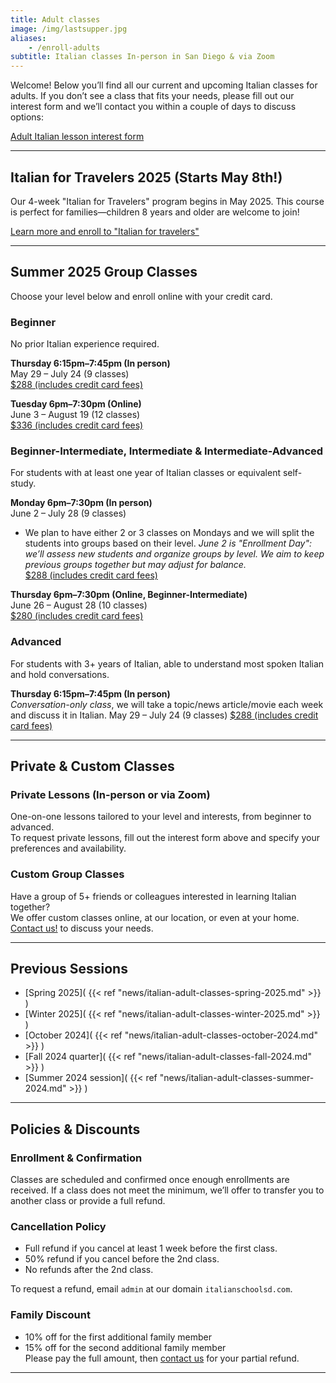 ```yaml
---
title: Adult classes
image: /img/lastsupper.jpg
aliases:
    - /enroll-adults
subtitle: Italian classes In-person in San Diego & via Zoom
---
```


Welcome! Below you’ll find all our current and upcoming Italian classes for adults. If you don’t see a class that fits your needs, please fill out our interest form and we’ll contact you within a couple of days to discuss options:

<div class="tc">
<a href="https://forms.gle/LHR7Htpeb3mQzV838" class="btn raise">Adult Italian lesson interest form</a>
</div>

---

## Italian for Travelers 2025 (Starts May 8th!)

Our 4-week "Italian for Travelers" program begins in May 2025. This course is perfect for families—children 8 years and older are welcome to join!

<div class="tc">
<a href="/travelers" class="btn raise">Learn more and enroll to "Italian for travelers"</a>
</div>

---

## Summer 2025 Group Classes

Choose your level below and enroll online with your credit card.

### Beginner

No prior Italian experience required.

**Thursday 6:15pm–7:45pm (In person)**  
May 29 – July 24 (9 classes)  
[$288 (includes credit card fees)](https://link.waveapps.com/3un73j-6b2the)

**Tuesday 6pm–7:30pm (Online)**  
June 3 – August 19 (12 classes)  
[$336 (includes credit card fees)](https://link.waveapps.com/rejt7q-hshycx)

### Beginner-Intermediate, Intermediate & Intermediate-Advanced

For students with at least one year of Italian classes or equivalent self-study.

**Monday 6pm–7:30pm (In person)**  
June 2 – July 28 (9 classes)  
* We plan to have either 2 or 3 classes on Mondays and we will split the students into groups based on their level.
*June 2 is "Enrollment Day": we’ll assess new students and organize groups by level. We aim to keep previous groups together but may adjust for balance.*  
[$288 (includes credit card fees)](https://link.waveapps.com/vzkf75-5xbnxw)

**Thursday 6pm–7:30pm (Online, Beginner-Intermediate)**  
June 26 – August 28 (10 classes)  
[$280 (includes credit card fees)](https://link.waveapps.com/w4a98h-enptde)

### Advanced

For students with 3+ years of Italian, able to understand most spoken Italian and hold conversations.

**Thursday 6:15pm–7:45pm (In person)**  
*Conversation-only class*, we will take a topic/news article/movie each week and discuss it in Italian.
May 29 – July 24 (9 classes)
[$288 (includes credit card fees)](https://link.waveapps.com/4jdwxu-yxt7c4)

---

## Private & Custom Classes

### Private Lessons (In-person or via Zoom)

One-on-one lessons tailored to your level and interests, from beginner to advanced.  
To request private lessons, fill out the interest form above and specify your preferences and availability.

### Custom Group Classes

Have a group of 5+ friends or colleagues interested in learning Italian together?  
We offer custom classes online, at our location, or even at your home. [Contact us!](/contact) to discuss your needs.

---

## Previous Sessions

- [Spring 2025]( {{< ref "news/italian-adult-classes-spring-2025.md" >}} )
- [Winter 2025]( {{< ref "news/italian-adult-classes-winter-2025.md" >}} )
- [October 2024]( {{< ref "news/italian-adult-classes-october-2024.md" >}} )
- [Fall 2024 quarter]( {{< ref "news/italian-adult-classes-fall-2024.md" >}} )
- [Summer 2024 session]( {{< ref "news/italian-adult-classes-summer-2024.md" >}} )

---

## Policies & Discounts

### Enrollment & Confirmation

Classes are scheduled and confirmed once enough enrollments are received. If a class does not meet the minimum, we’ll offer to transfer you to another class or provide a full refund.

### Cancellation Policy

- Full refund if you cancel at least 1 week before the first class.
- 50% refund if you cancel before the 2nd class.
- No refunds after the 2nd class.

To request a refund, email `admin` at our domain `italianschoolsd.com`.

### Family Discount

- 10% off for the first additional family member
- 15% off for the second additional family member  
Please pay the full amount, then [contact us](https://www.italianschoolsd.com/contact/) for your partial refund.

---

